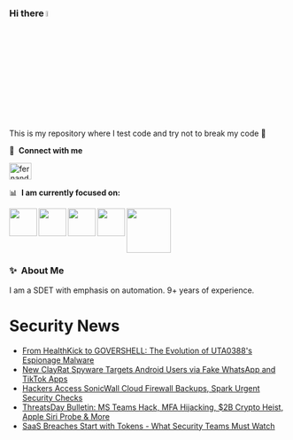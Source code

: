 ### Hi there <a href="https://www.gautamkrishnar.com/"><img src="https://media.giphy.com/media/hvRJCLFzcasrR4ia7z/giphy.gif" width="5%"></a>
This is my repository where I test code and try not to break my code :rofl:

🔗 &nbsp;**Connect with me**
<p align="left">
<a href="https://linkedin.com/in/fernandorlcruz" target="blank"><img align="center" src="https://raw.githubusercontent.com/rahuldkjain/github-profile-readme-generator/master/src/images/icons/Social/linked-in-alt.svg" alt="fernando cruz" height="30" width="40" /></a>
  
📊 &nbsp;**I am currently focused on:**

<img align="left" width='50' height='50' src="https://cdn.jsdelivr.net/gh/devicons/devicon/icons/python/python-original-wordmark.svg" />
<img align="left" width='50' height='50' src="https://cdn.jsdelivr.net/gh/devicons/devicon/icons/csharp/csharp-original.svg" />
<img align="left" width='50' height='50' src="https://cdn.jsdelivr.net/gh/devicons/devicon/icons/jenkins/jenkins-original.svg" />
<img align="left" width='50' height='50' src="https://www.svgrepo.com/show/306098/githubactions.svg" />
<img width='80' height='80' src="https://cdn2.vectorstock.com/i/1000x1000/64/81/security-testing-concept-icon-safety-audit-key-vector-29166481.jpg" />
          
          
  
### ✨&nbsp; About Me

I am a SDET with emphasis on automation. 9+ years of experience.

# Security News
<!-- BLOG-POST-LIST:START -->
- [From HealthKick to GOVERSHELL: The Evolution of UTA0388&#39;s Espionage Malware](https://thehackernews.com/2025/10/from-healthkick-to-govershell-evolution.html)
- [New ClayRat Spyware Targets Android Users via Fake WhatsApp and TikTok Apps](https://thehackernews.com/2025/10/new-clayrat-spyware-targets-android.html)
- [Hackers Access SonicWall Cloud Firewall Backups, Spark Urgent Security Checks](https://thehackernews.com/2025/10/hackers-access-sonicwall-cloud-firewall.html)
- [ThreatsDay Bulletin: MS Teams Hack, MFA Hijacking, $2B Crypto Heist, Apple Siri Probe &amp; More](https://thehackernews.com/2025/10/threatsday-bulletin-ms-teams-hack-mfa.html)
- [SaaS Breaches Start with Tokens - What Security Teams Must Watch](https://thehackernews.com/2025/10/saas-breaches-start-with-tokens-what.html)
<!-- BLOG-POST-LIST:END -->

